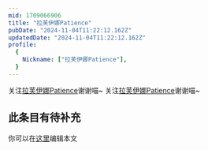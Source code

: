 ```yaml
---
mid: 1709066906
title: "拉芙伊娜Patience"
pubDate: "2024-11-04T11:22:12.162Z"
updatedDate: "2024-11-04T11:22:12.162Z"
profile:
  {
    Nickname: ["拉芙伊娜Patience"],
  }
---
```


关注[拉芙伊娜Patience](https://space.bilibili.com/1709066906)谢谢喵~ 关注[拉芙伊娜Patience](https://space.bilibili.com/1709066906)谢谢喵~

## 此条目有待补充
你可以在[这里](https://github.com/Yuhanawa/VTuber.ICU/edit/master/src/content/v/拉芙伊娜Patience/index.md)编辑本文

